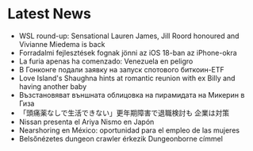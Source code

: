 # Latest News
-  WSL round-up: Sensational Lauren James, Jill Roord honoured and Vivianne Miedema is back
-  Forradalmi fejlesztések fognak jönni az iOS 18-ban az iPhone-okra
-  La furia apenas ha comenzado: Venezuela en peligro
-  В Гонконге подали заявку на запуск спотового биткоин-ETF
-  Love Island's Shaughna hints at romantic reunion with ex Billy and having another baby
-  Възстановяват външната облицовка на пирамидата на Микерин в Гиза
-  「頭痛薬なしで生活できない」更年期障害で退職検討も 企業は対策
-  Nissan presenta el Ariya Nismo en Japón
-  Nearshoring en México: oportunidad para el empleo de las mujeres
-  Belsőnézetes dungeon crawler érkezik Dungeonborne címmel
